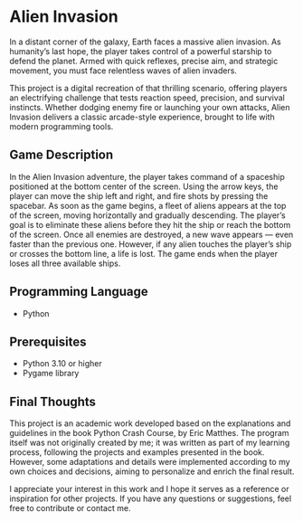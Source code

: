 # Alien Invasion

In a distant corner of the galaxy, Earth faces a massive alien invasion. As humanity’s last hope, the player takes control of a powerful starship to defend the planet. Armed with quick reflexes, precise aim, and strategic movement, you must face relentless waves of alien invaders.

This project is a digital recreation of that thrilling scenario, offering players an electrifying challenge that tests reaction speed, precision, and survival instincts. Whether dodging enemy fire or launching your own attacks, Alien Invasion delivers a classic arcade-style experience, brought to life with modern programming tools.

## Game Description

In the Alien Invasion adventure, the player takes command of a spaceship positioned at the bottom center of the screen. Using the arrow keys, the player can move the ship left and right, and fire shots by pressing the spacebar. As soon as the game begins, a fleet of aliens appears at the top of the screen, moving horizontally and gradually descending. The player’s goal is to eliminate these aliens before they hit the ship or reach the bottom of the screen. Once all enemies are destroyed, a new wave appears — even faster than the previous one. However, if any alien touches the player’s ship or crosses the bottom line, a life is lost. The game ends when the player loses all three available ships.

## Programming Language

- Python

## Prerequisites

- Python 3.10 or higher  
- Pygame library 

## Final Thoughts

This project is an academic work developed based on the explanations and guidelines in the book Python Crash Course, by Eric Matthes. The program itself was not originally created by me; it was written as part of my learning process, following the projects and examples presented in the book. However, some adaptations and details were implemented according to my own choices and decisions, aiming to personalize and enrich the final result.

I appreciate your interest in this work and I hope it serves as a reference or inspiration for other projects. If you have any questions or suggestions, feel free to contribute or contact me.